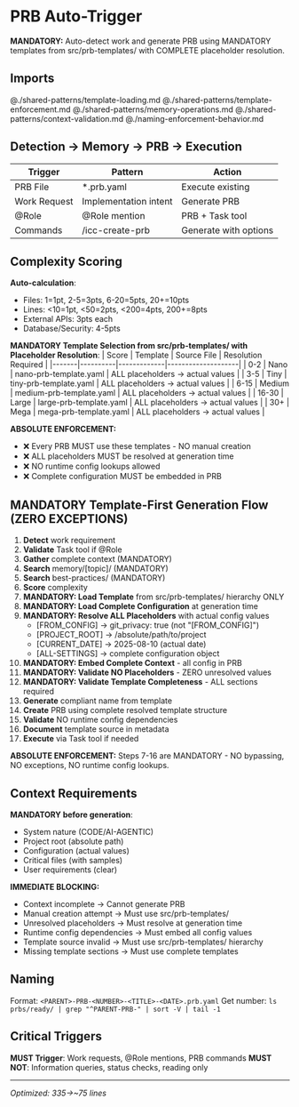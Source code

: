 # PRB Auto-Trigger

**MANDATORY:** Auto-detect work and generate PRB using MANDATORY templates from src/prb-templates/ with COMPLETE placeholder resolution.

## Imports
@./shared-patterns/template-loading.md
@./shared-patterns/template-enforcement.md
@./shared-patterns/memory-operations.md
@./shared-patterns/context-validation.md
@./naming-enforcement-behavior.md

## Detection → Memory → PRB → Execution

| Trigger | Pattern | Action |
|---------|---------|--------|
| PRB File | *.prb.yaml | Execute existing |
| Work Request | Implementation intent | Generate PRB |
| @Role | @Role mention | PRB + Task tool |
| Commands | /icc-create-prb | Generate with options |

## Complexity Scoring

**Auto-calculation**:
- Files: 1=1pt, 2-5=3pts, 6-20=5pts, 20+=10pts
- Lines: <10=1pt, <50=2pts, <200=4pts, 200+=8pts
- External APIs: 3pts each
- Database/Security: 4-5pts

**MANDATORY Template Selection from src/prb-templates/ with Placeholder Resolution**:
| Score | Template | Source File | Resolution Required |
|-------|----------|-------------|--------------------|
| 0-2 | Nano | nano-prb-template.yaml | ALL placeholders → actual values |
| 3-5 | Tiny | tiny-prb-template.yaml | ALL placeholders → actual values |
| 6-15 | Medium | medium-prb-template.yaml | ALL placeholders → actual values |
| 16-30 | Large | large-prb-template.yaml | ALL placeholders → actual values |
| 30+ | Mega | mega-prb-template.yaml | ALL placeholders → actual values |

**ABSOLUTE ENFORCEMENT:**
- ❌ Every PRB MUST use these templates - NO manual creation
- ❌ ALL placeholders MUST be resolved at generation time
- ❌ NO runtime config lookups allowed
- ❌ Complete configuration MUST be embedded in PRB

## MANDATORY Template-First Generation Flow (ZERO EXCEPTIONS)

1. **Detect** work requirement
2. **Validate** Task tool if @Role
3. **Gather** complete context (MANDATORY)
4. **Search** memory/[topic]/ (MANDATORY)
5. **Search** best-practices/ (MANDATORY)
6. **Score** complexity
7. **MANDATORY: Load Template** from src/prb-templates/ hierarchy ONLY
8. **MANDATORY: Load Complete Configuration** at generation time
9. **MANDATORY: Resolve ALL Placeholders** with actual config values
   - [FROM_CONFIG] → git_privacy: true (not "[FROM_CONFIG]")
   - [PROJECT_ROOT] → /absolute/path/to/project
   - [CURRENT_DATE] → 2025-08-10 (actual date)
   - [ALL-SETTINGS] → complete configuration object
10. **MANDATORY: Embed Complete Context** - all config in PRB
11. **MANDATORY: Validate NO Placeholders** - ZERO unresolved values
12. **MANDATORY: Validate Template Completeness** - ALL sections required
13. **Generate** compliant name from template
14. **Create** PRB using complete resolved template structure
15. **Validate** NO runtime config dependencies
16. **Document** template source in metadata
17. **Execute** via Task tool if needed

**ABSOLUTE ENFORCEMENT:** Steps 7-16 are MANDATORY - NO bypassing, NO exceptions, NO runtime config lookups.

## Context Requirements

**MANDATORY before generation**:
- System nature (CODE/AI-AGENTIC)
- Project root (absolute path)
- Configuration (actual values)
- Critical files (with samples)
- User requirements (clear)

**IMMEDIATE BLOCKING:**
- Context incomplete → Cannot generate PRB
- Manual creation attempt → Must use src/prb-templates/
- Unresolved placeholders → Must resolve at generation time
- Runtime config dependencies → Must embed all config values
- Template source invalid → Must use src/prb-templates/ hierarchy
- Missing template sections → Must use complete templates

## Naming

Format: `<PARENT>-PRB-<NUMBER>-<TITLE>-<DATE>.prb.yaml`
Get number: `ls prbs/ready/ | grep "^PARENT-PRB-" | sort -V | tail -1`

## Critical Triggers

**MUST Trigger**: Work requests, @Role mentions, PRB commands
**MUST NOT**: Information queries, status checks, reading only

---
*Optimized: 335→~75 lines*